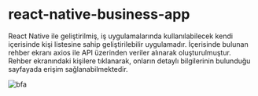 # react-native-business-app
React Native ile geliştirilmiş, iş uygulamalarında kullanılabilecek kendi içerisinde kişi listesine sahip geliştirilebilir uygulamadır.
İçerisinde bulunan rehber ekranı axios ile API üzerinden veriler alınarak oluşturulmuştur. Rehber ekranındaki kişilere tıklanarak, onların detaylı bilgilerinin bulunduğu sayfayada erişim sağlanabilmektedir.

![bfa](https://user-images.githubusercontent.com/50481841/106392135-8ee43f00-6401-11eb-8feb-f9f8bdc0db81.jpg)
